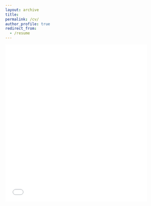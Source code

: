 ```yaml
---
layout: archive
title: 
permalink: /cv/
author_profile: true
redirect_from:
  - /resume
---
```


<iframe src="/files/CV_Santoleri_Nov24.pdf" width="90%" height="500" frameborder="no" border="0" marginwidth="0" marginheight="0"></iframe>
